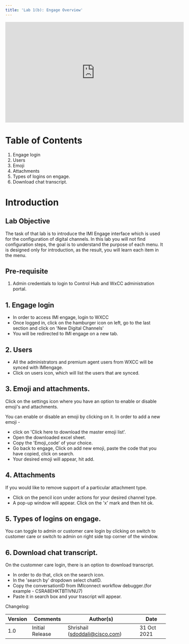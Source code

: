 ```yaml
---
title: 'Lab 1(b): Engage Overview'
---
```


<iframe width="560" height="315" src="https://www.youtube.com/embed/BvVEODznEaU" title="" frameborder="0" allow="accelerometer; autoplay; clipboard-write; encrypted-media; gyroscope; picture-in-picture" allowfullscreen></iframe>

# Table of Contents
1. Engage login
2. Users
3. Emoji
4. Attachments
5. Types of logins on engage.
6. Download chat transcript.

# Introduction

## Lab Objective

The task of that lab is to introduce the IMI Engage interface which is used for the configuration of digital channels. In this lab you will not find configuration steps, the goal is to understand the purpose of each menu. It is designed only for introduction, as the result, you will learn each item in the menu.

## Pre-requisite

1. Admin credentials to login to Control Hub and WxCC administration portal.

## 1. Engage login

- In order to access IMI engage, login to WXCC
- Once logged in, click on the hamburger icon on left, go to the last section and click on 'New Digital Channels'
- You will be redirected to IMI engage on a new tab.

## 2. Users

- All the administrators and premium agent users from WXCC will be synced with IMIengage.
- Click on users icon, which will list the users that are synced.

## 3. Emoji and attachments.

Click on the settings icon where you have an option to enable or disable emoji's and attachments.

You can enable or disable an emoji by clicking on it.
In order to add a new emoji -
- click on 'Click here to download the master emoji list'.
- Open the downloaded excel sheet.
- Copy the 'Emoji_code' of your choice.
- Go back to engage, Click on add new emoji, paste the code that you have copied, click on search.
- Your desired emoji will appear, hit add.

## 4. Attachments

If you would like to remove support of a particular attachment type.
- Click on the pencil icon under actions for your desired channel type.
- A pop-up window will appear. Click on the 'x' mark and then hit ok.

## 5. Types of logins on engage.

   You can toggle to admin or customer care login by clicking on switch to customer care or switch to admin on right side top corner of the window.

## 6. Download chat transcript.

On the customner care login, there is an option to download transcript.
- In order to do that, click on the search icon.
- In the 'search by' dropdown select chatID.
- Copy the conversationID from IMIconnect workflow debugger.(for example - CSRA8EHKTBTIVNU7)
- Paste it in search box and your trascript will appear.

Changelog:

| **Version** | **Comments** | **Author(s)** | **Date** |
| --- | --- | --- | --- |
| 1.0 | Initial Release | Shrishail (sdoddali@cisco.com) | 31 Oct 2021 |